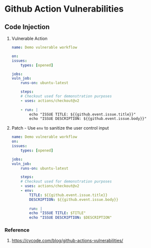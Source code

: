 # Github Action Vulnerabilities
## Code Injection
1. Vulnerable Action
    ```yaml
    name: Demo vulnerable workflow

    on:
    issues:
        types: [opened]

    jobs:
    vuln_job:
        runs-on: ubuntu-latest

        steps:
        # Checkout used for demonstration purposes
        - uses: actions/checkout@v2
        
        - run: |
            echo "ISSUE TITLE: ${{github.event.issue.title}}"
            echo "ISSUE DESCRIPTION: ${{github.event.issue.body}}"
    ```
2. Patch - Use `env` to sanitize the user control input
    ```yaml
    name: Demo vulnerable workflow
    on:
    issues:
        types: [opened]

    jobs:
    vuln_job:
        runs-on: ubuntu-latest

        steps:
        # Checkout used for demonstration purposes
        - uses: actions/checkout@v2
        - env:
            TITLE: ${{github.event.issue.title}}
            DESCRIPTION: ${{github.event.issue.body}}
            
            run: |
            echo "ISSUE TITLE: $TITLE"
            echo "ISSUE DESCRIPTION: $DESCRIPTION"
    ```

### Reference
1. https://cycode.com/blog/github-actions-vulnerabilities/